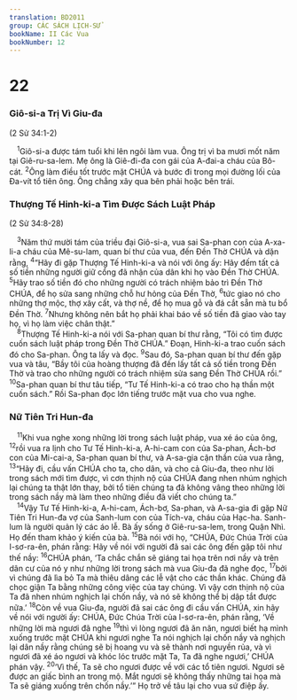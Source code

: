 ```yaml
---
translation: BD2011
group: CÁC SÁCH LỊCH-SỬ
bookName: II Các Vua 
bookNumber: 12
---
```


<div class="title"><h1>22</h1><h3>Giô-si-a Trị Vì Giu-đa</h3><p>(2 Sử 34:1-2)</p></div>
<span class="verse 2vua_22_1"> <sup>1</sup>Giô-si-a được tám tuổi khi lên ngôi làm vua. Ông trị vì ba mươi mốt năm tại Giê-ru-sa-lem. Mẹ ông là Giê-đi-đa con gái của A-đai-a cháu của Bô-cát. </span>
<span class="verse 2vua_22_2"><sup>2</sup>Ông làm điều tốt trước mặt CHÚA và bước đi trong mọi đường lối của Ða-vít tổ tiên ông. Ông chẳng xây qua bên phải hoặc bên trái. <br/></span>
<div class="title"><h3>Thượng Tế Hinh-ki-a Tìm Ðược Sách Luật Pháp</h3><p>(2 Sử 34:8-28)</p></div>
<span class="verse 2vua_22_3"> <sup>3</sup>Năm thứ mười tám của triều đại Giô-si-a, vua sai Sa-phan con của A-xa-li-a cháu của Mê-su-lam, quan bí thư của vua, đến Ðền Thờ CHÚA và dặn rằng, </span>
<span class="verse 2vua_22_4"><sup>4</sup>“Hãy đi gặp Thượng Tế Hinh-ki-a và nói với ông ấy: Hãy đếm tất cả số tiền những người giữ cổng đã nhận của dân khi họ vào Ðền Thờ CHÚA. </span>
<span class="verse 2vua_22_5"><sup>5</sup>Hãy trao số tiền đó cho những người có trách nhiệm bảo trì Ðền Thờ CHÚA, để họ sửa sang những chỗ hư hỏng của Ðền Thờ, </span>
<span class="verse 2vua_22_6"><sup>6</sup>tức giao nó cho những thợ mộc, thợ xây cất, và thợ nề, để họ mua gỗ và đá cắt sẵn mà tu bổ Ðền Thờ. </span>
<span class="verse 2vua_22_7"><sup>7</sup>Nhưng không nên bắt họ phải khai báo về số tiền đã giao vào tay họ, vì họ làm việc chân thật.”<br/></span>
<span class="verse 2vua_22_8"> <sup>8</sup>Thượng Tế Hinh-ki-a nói với Sa-phan quan bí thư rằng, “Tôi có tìm được cuốn sách luật pháp trong Ðền Thờ CHÚA.” Ðoạn, Hinh-ki-a trao cuốn sách đó cho Sa-phan. Ông ta lấy và đọc. </span>
<span class="verse 2vua_22_9"><sup>9</sup>Sau đó, Sa-phan quan bí thư đến gặp vua và tâu, “Bầy tôi của hoàng thượng đã đến lấy tất cả số tiền trong Ðền Thờ và trao cho những người có trách nhiệm sửa sang Ðền Thờ CHÚA rồi.” </span>
<span class="verse 2vua_22_10"><sup>10</sup>Sa-phan quan bí thư tâu tiếp, “Tư Tế Hinh-ki-a có trao cho hạ thần một cuốn sách.” Rồi Sa-phan đọc lớn tiếng trước mặt vua cho vua nghe.<br/></span>
<div class="title"><h3>Nữ Tiên Tri Hun-đa</h3></div>
<span class="verse 2vua_22_11"> <sup>11</sup>Khi vua nghe xong những lời trong sách luật pháp, vua xé áo của ông, </span>
<span class="verse 2vua_22_12"><sup>12</sup>rồi vua ra lịnh cho Tư Tế Hinh-ki-a, A-hi-cam con của Sa-phan, Ách-bơ con của Mi-cai-a, Sa-phan quan bí thư, và A-sa-gia cận thần của vua rằng, </span>
<span class="verse 2vua_22_13"><sup>13</sup>“Hãy đi, cầu vấn CHÚA cho ta, cho dân, và cho cả Giu-đa, theo như lời trong sách mới tìm được, vì cơn thịnh nộ của CHÚA đang nhen nhúm nghịch lại chúng ta thật lớn thay, bởi tổ tiên chúng ta đã không vâng theo những lời trong sách nầy mà làm theo những điều đã viết cho chúng ta.”<br/></span>
<span class="verse 2vua_22_14"> <sup>14</sup>Vậy Tư Tế Hinh-ki-a, A-hi-cam, Ách-bơ, Sa-phan, và A-sa-gia đi gặp Nữ Tiên Tri Hun-đa vợ của Sanh-lum con của Tích-va, cháu của Hạc-ha. Sanh-lum là người quản lý các áo lễ. Bà ấy sống ở Giê-ru-sa-lem, trong Quận Nhì. Họ đến tham khảo ý kiến của bà. </span>
<span class="verse 2vua_22_15"><sup>15</sup>Bà nói với họ, “CHÚA, Ðức Chúa Trời của I-sơ-ra-ên, phán rằng: Hãy về nói với người đã sai các ông đến gặp tôi như thế nầy: </span>
<span class="verse 2vua_22_16"><sup>16</sup>CHÚA phán, ‘Ta chắc chắn sẽ giáng tai họa trên nơi nầy và trên dân cư của nó y như những lời trong sách mà vua Giu-đa đã nghe đọc, </span>
<span class="verse 2vua_22_17"><sup>17</sup>bởi vì chúng đã lìa bỏ Ta mà thiêu dâng các lễ vật cho các thần khác. Chúng đã chọc giận Ta bằng những công việc của tay chúng. Vì vậy cơn thịnh nộ của Ta đã nhen nhúm nghịch lại chốn nầy, và nó sẽ không thể bị dập tắt được nữa.’ </span>
<span class="verse 2vua_22_18"><sup>18</sup>Còn về vua Giu-đa, người đã sai các ông đi cầu vấn CHÚA, xin hãy về nói với người ấy: CHÚA, Ðức Chúa Trời của I-sơ-ra-ên, phán rằng, ‘Về những lời mà ngươi đã nghe </span>
<span class="verse 2vua_22_19"><sup>19</sup>thì vì lòng ngươi đã ăn năn, ngươi biết hạ mình xuống trước mặt CHÚA khi ngươi nghe Ta nói nghịch lại chốn nầy và nghịch lại dân nầy rằng chúng sẽ bị hoang vu và sẽ thành nơi nguyền rủa, và vì ngươi đã xé áo ngươi và khóc lóc trước mặt Ta, Ta đã nghe ngươi,’ CHÚA phán vậy. </span>
<span class="verse 2vua_22_20"><sup>20</sup>‘Vì thế, Ta sẽ cho ngươi được về với các tổ tiên ngươi. Ngươi sẽ được an giấc bình an trong mộ. Mắt ngươi sẽ không thấy những tai họa mà Ta sẽ giáng xuống trên chốn nầy.’” Họ trở về tâu lại cho vua sứ điệp ấy.<br/></span>
